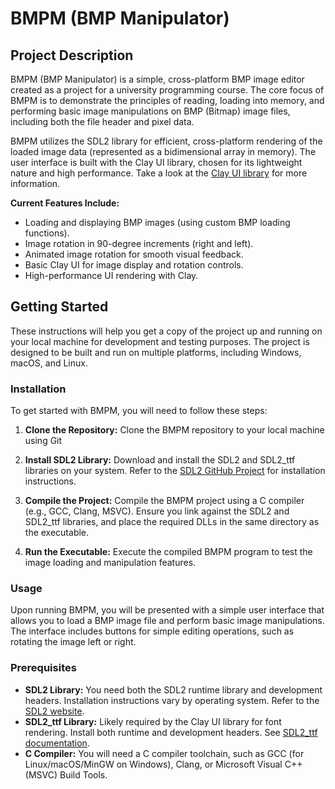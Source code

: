 # BMPM (BMP Manipulator)

## Project Description

BMPM (BMP Manipulator) is a simple, cross-platform BMP image editor created as a project for a university programming course.  The core focus of BMPM is to demonstrate the principles of reading, loading into memory, and performing basic image manipulations on BMP (Bitmap) image files, including both the file header and pixel data.

BMPM utilizes the SDL2 library for efficient, cross-platform rendering of the loaded image data (represented as a bidimensional array in memory). The user interface is built with the Clay UI library, chosen for its lightweight nature and high performance. Take a look at the [Clay UI library](https://github.com/nicbarker/clay?tab=readme-ov-file#clay) for more information.

**Current Features Include:**

*   Loading and displaying BMP images (using custom BMP loading functions).
*   Image rotation in 90-degree increments (right and left).
*   Animated image rotation for smooth visual feedback.
*   Basic Clay UI for image display and rotation controls.
*   High-performance UI rendering with Clay.

## Getting Started

These instructions will help you get a copy of the project up and running on your local machine for development and testing purposes.  The project is designed to be built and run on multiple platforms, including Windows, macOS, and Linux.

### Installation

To get started with BMPM, you will need to follow these steps:

1.  **Clone the Repository:**  Clone the BMPM repository to your local machine using Git

2.  **Install SDL2 Library:**  Download and install the SDL2 and SDL2\_ttf libraries on your system.  Refer to the [SDL2 GitHub Project](https://github.com/libsdl-org/SDL/releases) for installation instructions.

3.  **Compile the Project:** Compile the BMPM project using a C compiler (e.g., GCC, Clang, MSVC). Ensure you link against the SDL2 and SDL2\_ttf libraries, and place the required DLLs in the same directory as the executable.

4.  **Run the Executable:**  Execute the compiled BMPM program to test the image loading and manipulation features.

### Usage

Upon running BMPM, you will be presented with a simple user interface that allows you to load a BMP image file and perform basic image manipulations. The interface includes buttons for simple editing operations, such as rotating the image left or right.

### Prerequisites

*   **SDL2 Library:** You need both the SDL2 runtime library and development headers. Installation instructions vary by operating system. Refer to the [SDL2 website](https://www.libsdl.org/download-2.0.php).
*   **SDL2\_ttf Library:**  Likely required by the Clay UI library for font rendering.  Install both runtime and development headers. See [SDL2\_ttf documentation](https://www.libsdl.org/projects/SDL_ttf/).
*   **C Compiler:** You will need a C compiler toolchain, such as GCC (for Linux/macOS/MinGW on Windows), Clang, or Microsoft Visual C++ (MSVC) Build Tools.
